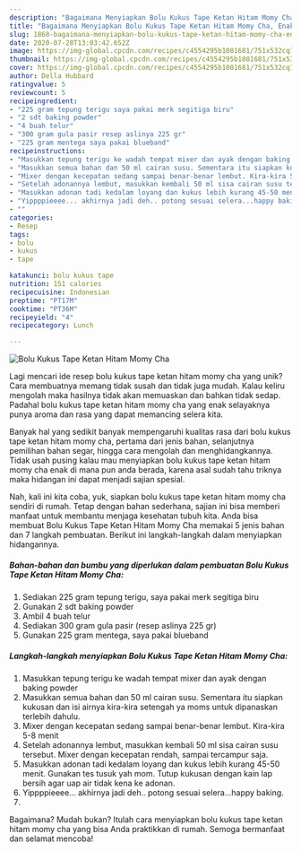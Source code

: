 ```yaml
---
description: "Bagaimana Menyiapkan Bolu Kukus Tape Ketan Hitam Momy Cha, Enak Banget"
title: "Bagaimana Menyiapkan Bolu Kukus Tape Ketan Hitam Momy Cha, Enak Banget"
slug: 1868-bagaimana-menyiapkan-bolu-kukus-tape-ketan-hitam-momy-cha-enak-banget
date: 2020-07-28T13:03:42.652Z
image: https://img-global.cpcdn.com/recipes/c4554295b1081681/751x532cq70/bolu-kukus-tape-ketan-hitam-momy-cha-foto-resep-utama.jpg
thumbnail: https://img-global.cpcdn.com/recipes/c4554295b1081681/751x532cq70/bolu-kukus-tape-ketan-hitam-momy-cha-foto-resep-utama.jpg
cover: https://img-global.cpcdn.com/recipes/c4554295b1081681/751x532cq70/bolu-kukus-tape-ketan-hitam-momy-cha-foto-resep-utama.jpg
author: Della Hubbard
ratingvalue: 5
reviewcount: 5
recipeingredient:
- "225 gram tepung terigu saya pakai merk segitiga biru"
- "2 sdt baking powder"
- "4 buah telur"
- "300 gram gula pasir resep aslinya 225 gr"
- "225 gram mentega saya pakai blueband"
recipeinstructions:
- "Masukkan tepung terigu ke wadah tempat mixer dan ayak dengan baking powder"
- "Masukkan semua bahan dan 50 ml cairan susu. Sementara itu siapkan kukusan dan isi airnya kira-kira setengah ya moms untuk dipanaskan terlebih dahulu."
- "Mixer dengan kecepatan sedang sampai benar-benar lembut. Kira-kira 5-8 menit"
- "Setelah adonannya lembut, masukkan kembali 50 ml sisa cairan susu tersebut. Mixer dengan kecepatan rendah, sampai tercampur saja."
- "Masukkan adonan tadi kedalam loyang dan kukus lebih kurang 45-50 menit. Gunakan tes tusuk yah mom. Tutup kukusan dengan kain lap bersih agar uap air tidak kena ke adonan."
- "Yippppieeee... akhirnya jadi deh.. potong sesuai selera...happy baking."
- ""
categories:
- Resep
tags:
- bolu
- kukus
- tape

katakunci: bolu kukus tape 
nutrition: 151 calories
recipecuisine: Indonesian
preptime: "PT17M"
cooktime: "PT36M"
recipeyield: "4"
recipecategory: Lunch

---
```



![Bolu Kukus Tape Ketan Hitam Momy Cha](https://img-global.cpcdn.com/recipes/c4554295b1081681/751x532cq70/bolu-kukus-tape-ketan-hitam-momy-cha-foto-resep-utama.jpg)

Lagi mencari ide resep bolu kukus tape ketan hitam momy cha yang unik? Cara membuatnya memang tidak susah dan tidak juga mudah. Kalau keliru mengolah maka hasilnya tidak akan memuaskan dan bahkan tidak sedap. Padahal bolu kukus tape ketan hitam momy cha yang enak selayaknya punya aroma dan rasa yang dapat memancing selera kita.

Banyak hal yang sedikit banyak mempengaruhi kualitas rasa dari bolu kukus tape ketan hitam momy cha, pertama dari jenis bahan, selanjutnya pemilihan bahan segar, hingga cara mengolah dan menghidangkannya. Tidak usah pusing kalau mau menyiapkan bolu kukus tape ketan hitam momy cha enak di mana pun anda berada, karena asal sudah tahu triknya maka hidangan ini dapat menjadi sajian spesial.




Nah, kali ini kita coba, yuk, siapkan bolu kukus tape ketan hitam momy cha sendiri di rumah. Tetap dengan bahan sederhana, sajian ini bisa memberi manfaat untuk membantu menjaga kesehatan tubuh kita. Anda bisa membuat Bolu Kukus Tape Ketan Hitam Momy Cha memakai 5 jenis bahan dan 7 langkah pembuatan. Berikut ini langkah-langkah dalam menyiapkan hidangannya.

<!--inarticleads1-->

##### Bahan-bahan dan bumbu yang diperlukan dalam pembuatan Bolu Kukus Tape Ketan Hitam Momy Cha:

1. Sediakan 225 gram tepung terigu, saya pakai merk segitiga biru
1. Gunakan 2 sdt baking powder
1. Ambil 4 buah telur
1. Sediakan 300 gram gula pasir (resep aslinya 225 gr)
1. Gunakan 225 gram mentega, saya pakai blueband




<!--inarticleads2-->

##### Langkah-langkah menyiapkan Bolu Kukus Tape Ketan Hitam Momy Cha:

1. Masukkan tepung terigu ke wadah tempat mixer dan ayak dengan baking powder
1. Masukkan semua bahan dan 50 ml cairan susu. Sementara itu siapkan kukusan dan isi airnya kira-kira setengah ya moms untuk dipanaskan terlebih dahulu.
1. Mixer dengan kecepatan sedang sampai benar-benar lembut. Kira-kira 5-8 menit
1. Setelah adonannya lembut, masukkan kembali 50 ml sisa cairan susu tersebut. Mixer dengan kecepatan rendah, sampai tercampur saja.
1. Masukkan adonan tadi kedalam loyang dan kukus lebih kurang 45-50 menit. Gunakan tes tusuk yah mom. Tutup kukusan dengan kain lap bersih agar uap air tidak kena ke adonan.
1. Yippppieeee... akhirnya jadi deh.. potong sesuai selera...happy baking.
1. 




Bagaimana? Mudah bukan? Itulah cara menyiapkan bolu kukus tape ketan hitam momy cha yang bisa Anda praktikkan di rumah. Semoga bermanfaat dan selamat mencoba!
